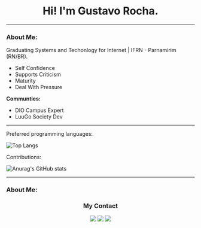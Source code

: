 
<h1 align="center"> Hi! I'm Gustavo Rocha.</h1>

____________________________________________________
<h3 color='green'> About Me:</h3>
<p>Graduating Systems and Techonlogy for Internet | IFRN - Parnamirim (RN/BR).</p>

* Self Confidence
* Supports Criticism
* Maturity
* Deal With Pressure


<b>Communties:</b>

 * DIO Campus Expert
  * LuuGo Society Dev
  

____________________________________________________

 
Preferred programming languages:
<div aling="center">

![Top Langs](https://github-readme-stats.vercel.app/api/top-langs/?username=GstavRocha&count_private=true&theme=midnight-purple&hide_border=true)

Contributions:

![Anurag's GitHub stats](https://github-readme-stats.vercel.app/api?username=GstavRocha&show_icons=true&count_private=true&theme=midnight-purple&hide_border=true)

</div>

____________________________________________________

<h3 color='green'> About Me:</h3>
<h3 align="center">My Contact</h2>
<div align="center"> 

  <a href = "rocha.gustavo@escolar.ifrn.edu.br"><img src="https://img.shields.io/badge/Gmail-D14836?style=for-the-badge&logo=gmail&logoColor=white" target="_blank"></a>
  <a href="https://www.linkedin.com/in/gustavo-rocha-1a0087226/" target="_blank"><img src="https://img.shields.io/badge/-LinkedIn-%230077B5?style=for-the-badge&logo=linkedin&logoColor=white" target="_blank"></a>
  <a href="https://www.instagram.com/gustavorocha.dev/" target="_blank"><img src="https://img.shields.io/badge/-Instagram-%230077B5?style=for-the-badge&logo=instagram&logoColor=white" target="_blank"></a>


 